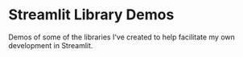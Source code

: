 # Streamlit Library Demos

Demos of some of the libraries I've created to help facilitate my own development in Streamlit.